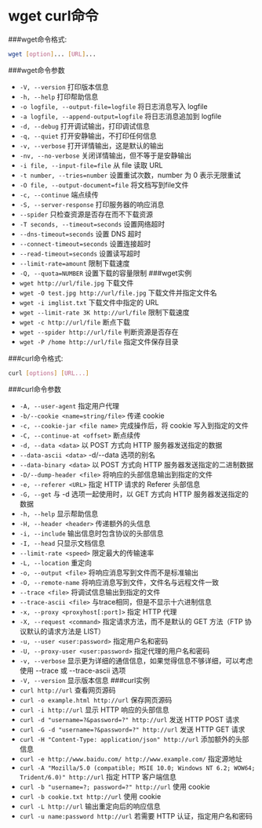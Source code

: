 wget curl命令
======
###wget命令格式:
```sh
wget [option]... [URL]...
```
###wget命令参数
* `-V, --version` 打印版本信息
* `-h, --help` 打印帮助信息
* `-o logfile, --output-file=logfile` 将日志消息写入 logfile
* `-a logfile, --append-output=logfile` 将日志消息追加到 logfile
* `-d, --debug` 打开调试输出，打印调试信息
* `-q, --quiet` 打开安静输出，不打印任何信息
* `-v, --verbose` 打开详情输出，这是默认的输出
* `-nv, --no-verbose` 关闭详情输出，但不等于是安静输出
* `-i file, --input-file=file` 从 file 读取 URL
* `-t number, --tries=number` 设置重试次数，number 为 0 表示无限重试
* `-O file, --output-document=file` 将文档写到file文件
* `-c, --continue` 端点续传
* `-S, --server-response` 打印服务器的响应消息
* `--spider` 只检查资源是否存在而不下载资源
* `-T seconds, --timeout=seconds` 设置网络超时
* `--dns-timeout=seconds` 设置 DNS 超时
* `--connect-timeout=seconds` 设置连接超时
* `--read-timeout=seconds` 设置读写超时
* `--limit-rate=amount` 限制下载速度
* `-Q, --quota=NUMBER` 设置下载的容量限制
###wget实例
* `wget http://url/file.jpg` 下载文件
* `wget -O test.jpg http://url/file.jpg` 下载文件并指定文件名
* `wget -i imglist.txt` 下载文件中指定的 URL
* `wget --limit-rate 3K http://url/file` 限制下载速度
* `wget -c http://url/file` 断点下载
* `wget --spider http://url/file` 判断资源是否存在
* `wget -P /home http://url/file` 指定文件保存目录


###curl命令格式:
```sh
curl [options] [URL...]
```
###curl命令参数
* `-A, --user-agent` 指定用户代理
* `-b/--cookie <name=string/file>` 传递 cookie
* `-c, --cookie-jar <file name>` 完成操作后，将 cookie 写入到指定的文件
* `-C, --continue-at <offset>` 断点续传
* `-d, --data <data>` 以 POST 方式向 HTTP 服务器发送指定的数据
* `--data-ascii <data>` -d/--data 选项的别名
* `--data-binary <data>` 以 POST 方式向 HTTP 服务器发送指定的二进制数据
* `-D/--dump-header <file>` 将响应的头部信息输出到指定的文件
* `-e, --referer <URL>` 指定 HTTP 请求的 Referer 头部信息
* `-G, --get` 与 -d 选项一起使用时，以 GET 方式向 HTTP 服务器发送指定的数据
* `-h, --help` 显示帮助信息
* `-H, --header <header>` 传递额外的头信息
* `-i, --include` 输出信息时包含协议的头部信息
* `-I, --head` 只显示文档信息
* `--limit-rate <speed>` 限定最大的传输速率
* `-L, --location` 重定向
* `-o, --output <file>` 将响应消息写到文件而不是标准输出
* `-O, --remote-name` 将响应消息写到文件，文件名与远程文件一致
* `--trace <file>` 将调试信息输出到指定的文件
* `--trace-ascii <file>` 与trace相同，但是不显示十六进制信息
* `-x, --proxy <proxyhost[:port]>` 指定 HTTP 代理
* `-X, --request <command>` 指定请求方法，而不是默认的 GET 方法（FTP 协议默认的请求方法是 LIST）
* `-u, --user <user:password>` 指定用户名和密码
* `-U, --proxy-user <user:password>` 指定代理的用户名和密码
* `-v, --verbose` 显示更为详细的通信信息，如果觉得信息不够详细，可以考虑使用 --trace 或 --trace-ascii 选项
* `-V, --version` 显示版本信息
###curl实例
* `curl http://url` 查看网页源码
* `curl -o example.html http://url` 保存网页源码
* `curl -i http://url` 显示 HTTP 响应的头部信息
* `curl -d "username=?&password=?" http://url` 发送 HTTP POST 请求
* `curl -G -d "username=?&password=?" http://url` 发送 HTTP GET 请求
* `curl -H "Content-Type: application/json" http://url` 添加额外的头部信息
* `curl -e http://www.baidu.com/ http://www.example.com/` 指定源地址
* `curl -A "Mozilla/5.0 (compatible; MSIE 10.0; Windows NT 6.2; WOW64; Trident/6.0)" http://url` 指定 HTTP 客户端信息
* `curl -b "username=?; password=?" http://url` 使用 cookie
* `curl -b cookie.txt http://url` 使用 cookie
* `curl -L http://url` 输出重定向后的响应信息
* `curl -u name:password http://url` 若需要 HTTP 认证，指定用户名和密码
